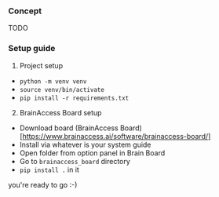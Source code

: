 ### Concept
TODO

### Setup guide
1. Project setup
* `python -m venv venv`
* `source venv/bin/activate`
* `pip install -r requirements.txt`

2. BrainAccess Board setup
* Download board (BrainAccess Board)[https://www.brainaccess.ai/software/brainaccess-board/]
* Install via whatever is your system guide
* Open folder from option panel in Brain Board
* Go to `brainaccess_board` directory
* `pip install .` in it

you're ready to go :-)

